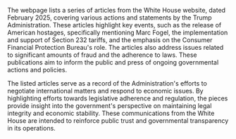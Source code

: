 The webpage lists a series of articles from the White House website, dated February 2025, covering various actions and statements by the Trump Administration. These articles highlight key events, such as the release of American hostages, specifically mentioning Marc Fogel, the implementation and support of Section 232 tariffs, and the emphasis on the Consumer Financial Protection Bureau's role. The articles also address issues related to significant amounts of fraud and the adherence to laws. These publications aim to inform the public and press of ongoing governmental actions and policies.

The listed articles serve as a record of the Administration's efforts to negotiate international matters and respond to economic issues. By highlighting efforts towards legislative adherence and regulation, the pieces provide insight into the government's perspective on maintaining legal integrity and economic stability. These communications from the White House are intended to reinforce public trust and governmental transparency in its operations.